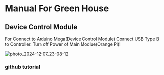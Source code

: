 #  Manual For Green House

## Device Control Module

For Connect to Arduino Mega(Device Control Module) Connect USB Type B to Controller. 
Turn off Power of Main Modlue(Orange Pi)!

![photo_2024-12-07_23-08-12](https://github.com/user-attachments/assets/dd9b4f2f-c5a1-43a2-8b79-8785d2c3cc9d)



### github tutorial
